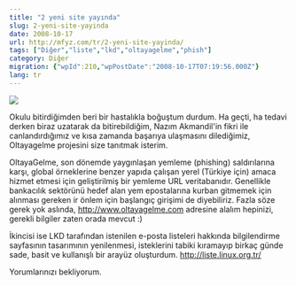 ```yaml
---
title: "2 yeni site yayında"
slug: 2-yeni-site-yayinda
date: 2008-10-17
url: http://mfyz.com/tr/2-yeni-site-yayinda/
tags: ["Diğer","liste","lkd","oltayagelme","phish"]
category: Diğer
migration: {"wpId":210,"wpPostDate":"2008-10-17T07:19:56.000Z"}
lang: tr
---
```


![](/images/archive/tr/2008/10/olta_liste.jpg)

Okulu bitirdiğimden beri bir hastalıkla boğuştum durdum. Ha geçti, ha tedavi derken biraz uzatarak da bitirebildiğim, Nazım Akmandil'in fikri ile canlandırdığımız ve kısa zamanda başarıya ulaşmasını dilediğimiz, Oltayagelme projesini size tanıtmak isterim.

OltayaGelme, son dönemde yaygınlaşan yemleme (phishing) saldırılarına karşı, global örneklerine benzer yapıda çalışan yerel (Türkiye için) amaca hizmet etmesi için geliştirilmiş bir yemleme URL veritabanıdır. Genellikle bankacılık sektörünü hedef alan yem epostalarına kurban gitmemek için alınması gereken ir önlem için başlangıç girişimi de diyebiliriz. Fazla söze gerek yok aslında, http://www.oltayagelme.com adresine alalım hepinizi, gerekli bilgiler zaten orada mevcut :)

İkincisi ise LKD tarafından istenilen e-posta listeleri hakkında bilgilendirme sayfasının tasarımının yenilenmesi, isteklerini tabiki kıramayıp birkaç günde sade, basit ve kullanışlı bir arayüz oluşturdum. http://liste.linux.org.tr/

Yorumlarınızı bekliyorum.